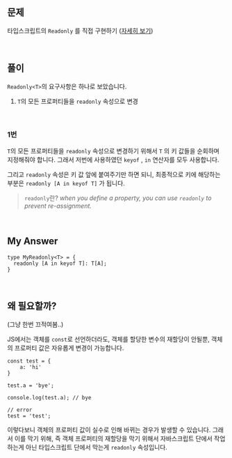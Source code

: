 ## 문제

타입스크립트의 `Readonly` 를 직접 구현하기 ([자세히 보기](https://github.com/type-challenges/type-challenges/blob/main/questions/00007-easy-readonly/README.md))

<br>

## 풀이

`Readonly<T>`의 요구사항은 하나로 보았습니다.

1. `T`의 모든 프로퍼티들을 `readonly` 속성으로 변경

<br>

### 1번

`T`의 모든 프로퍼티들을 `readonly` 속성으로 변경하기 위해서 `T` 의 키 값들을 순회하며 지정해줘야 합니다. 그래서 저번에 사용하였던 `keyof` , `in` 연산자를 모두 사용합니다.

그리고 `readonly` 속성은 키 값 앞에 붙여주기만 하면 되니, 최종적으로 키에 해당하는 부분은 `readonly [A in keyof T]` 가 됩니다.

> `readonly`란? *when you define a property, you can use `readonly` to prevent re-assignment.*

<br>

## My Answer

```tsx
type MyReadonly<T> = {
  readonly [A in keyof T]: T[A];
}
```

<br>

## 왜 필요할까?

(그냥 한번 끄적여봄..)

JS에서는 객체를 `const`로 선언하더라도, 객체를 할당한 변수의 재할당이 안될뿐, 객체의 프로퍼티 값은 자유롭게 변경이 가능합니다.

```tsx
const test = {
	a: 'hi'
}

test.a = 'bye';

console.log(test.a); // bye

// error
test = 'test';
```

이렇다보니 객체의 프로퍼티 값이 실수로 인해 바뀌는 경우가 발생할 수 있습니다. 그래서 이를 막기 위해, 즉 객체 프로퍼티의 재할당을 막기 위해서 자바스크립트 단에서 작업하는게 아닌 타입스크립트 단에서 막는게 `readonly` 속성입니다.